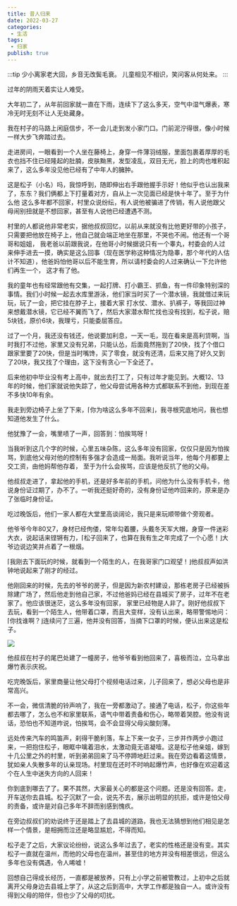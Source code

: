 ```yaml
---
title: 昔人归来
date: 2022-03-27
categories:
 - 生活
tags:
 - 归家
publish: true
---
```

:::tip
少小离家老大回，乡音无改鬓毛衰。
儿童相见不相识，笑问客从何处来。
:::
<!-- more -->
过年的阴雨天着实让人难受。

大年初二了，从年前回家就一直在下雨，连续下了这么多天，空气中湿气爆表，寒冷无时无刻不让人无处藏身。

我在村子的马路上闲庭信步，不一会儿走到发小家门口。门前泥泞得很，像小时候一样大步飞奔踏过去。

走进房间，一眼看到一个人坐在藤椅上，身穿一件薄羽绒服，里面包裹着厚厚的毛衣也挡不住已经隆起的肚腩，皮肤黝黑，发型凌乱，双目无光，脸上的肉也堆积起来了，这么多年没见他已经有了中年人的臃肿。

这是松子（小名）吗，我惊呼到，随即伸出右手跟他握手示好！他似乎也认出我来了，东东？我们俩都上下打量着对方，自从上一次见面已经是快十年了。至于为什么他
这么多年都不回家，村里众说纷纭，有人说他被骗进了传销，有人说他跟父母闹别扭就是不想回家，甚至有人说他已经遭遇不测。

村里的人都说他非常老实，据他叔叔回忆，以前从来就没有比他更好带的小孩子，只需要把他放在椅子上，他自己就会端正地坐在那里，不哭也不闹。他还有一个哥哥和姐姐，
我老爸以前跟我说，在他哥小时候据说只有一个睾丸，村委会的人过来伸手进去一摸，确实是这么回事（现在医学称这种情况为隐睾，那个年代的人估计不知道），他爸妈怕他哥以后不能生育，所以请村委会的人过来确认一下允许他们再生一个，
这才有了他。

我的童年也有经常跟他有交集，一起打牌、打小霸王、抓鱼，有一件印象特别深的事情。我们小时候一起去水库里游泳，他们家当时买了一个潜水镜，我就借过来玩玩，玩了一会，把它挂在脖子上，接着大家
打水仗、潜水、扒裤子，等我回过神来想戴潜水镜，它已经不翼而飞了，然后大家潜水帮忙找也没有找到，松子说，赔5块钱，原价6块，我理亏，只能委屈答应。

过了一个月，我还没有钱还，他说要加利息，一天一毛，现在看来是高利贷啊，当时我打不过他，家里又没有兄弟，只能认怂，后面竟然拖到了20快，找了个借口跟家里要了20快，但是当时嘴馋，买了零食，就没有还清，后来又拖了好久又到了20块，我又找了个理由，这下没有贪心一下全还了。

后来他初中毕业没有考上高中，就出去打工了，只有过年才能见到。大概12、13年的时候，他们家就说他失踪了，他父母尝试用各种方式都联系不到他，到现在差不多快10年有余。

我走到旁边椅子上坐了下来，⌈你为啥这么多年不回来⌋，我寻根究底地问，我也想知道他发生了什么。

他犹豫了一会，嘴里啧了一声，回答到：怕挨骂呀！

当我听到这几个字的时候，心里五味杂陈，这么多年没有回家，仅仅只是因为怕挨骂，到底他父母对他的控制有多强才会造成一局面。我听说当年，他每个月都要上交工资，由他妈帮他存着，
至于为什么会挨骂，应该是他反抗了他的父母。

他叔叔走进了，拿起他的手机，还是好多年前的手机，问他为什么没有手机卡，他说身份证过期了，办不了。一听我还挺好奇的，没有身份证他咋回来的，原来是办了张临时身份证。

吃过晚饭后，他们一家人都在大堂里高谈阔论，我只是来玩顺带做个旁观者。

他爷爷今年80又7，身材已经佝偻，常年勾着腰，头戴冬天军大帽，身穿一件迷彩大衣，说起话来铿锵有力，⌈松子回来了，也算在我有生之年完成了一个心愿！⌋大爷边说边笑并点着了一根烟。

⌈我刚去下面玩的时候，就看到一个陌生的人，在我哥家门口观望！⌋他叔叔声如洪钟地说起来了刚才的经过。

他刚回来的时候，先去的爷爷的房子，但是因为新农村建设，那栋老房子已经被拆除建广场了，然后他走到他自己家，不过他爸妈已经在县城买了房子，过年不在老家了。他应该很迷茫，这么多年没有回家，
家里已经物是人非了。刚好他叔叔下去玩，看到一个陌生人，他带着口罩，而且大变样，没有认出来，略带警惕地问：⌈你找谁啊？⌋连续问了三遍，他并没有回答，当摘下口罩的时候，便认出来这是松子。

![](https://blog.jdqiong.cn/202203272323544.jpg)

他叔叔在村子的尾巴处建了一幢房子，他爷爷看到他回来了，喜极而泣，立马拿出爆竹表示庆祝。

吃完晚饭后，家里商量让他父母打个视频电话过来，儿子回来了，想必父母也是非常高兴。

不一会，微信清脆的铃声响了，我在一旁都激动了。接通了电话，松子，你这些年都去哪了，怎么也不和家里联系，语气中带着责备和伤心，略带着哭腔。他没有说话，恐怕也不知道咋说，怕挨骂，会不会显得父母尖酸刻薄。

远处传来汽车的鸣笛声，刹得干脆利落，车上下来一女子，三步并作两步小跑过来，一把抱住松子，眼眶中噙着泪水，太激动竟无语凝噎。这是松子他亲姐，嫁到十几公里之外的村里，听到弟弟回来了马不停蹄地赶过来。我在旁边看着这情景，犹如亲人失散多年的认亲现场。村里现在还时不时响起爆竹声，也好像在欢迎着这个在人生中迷失方向的人回来！

你到底到哪去了了。果不其然，大家最关心的都是这个问题。还是没有回答。走，开车送你去县城。松子沉默了一会，说先不去，展示出明显的抗拒，或许是怕父母的责备，或许是对自己多年不辞而别感到愧疚。

在旁边叔叔们的劝说终于还是踏上了去县城的道路，我也无法猜想到他们相见是怎样一个情景，是相拥而泣还是略显尴尬，不得而知。

松子走了之后，大家议论纷纷，说这么多年过去了，老实的性格还是没有变。其实松子一直就在温州，而他的父母也在温州，甚至住的地方并没有相差很远，但这么多年也没有偶遇，令人唏嘘！

回想自己得成长经历，一直都是被放养，只有上小学之前被管教过，上初中之后就离开父母身边去县城上学了，从这之后到高中，大学工作都是独自一人。或许没有得到父母的陪伴，但也少了父母的叨扰。

